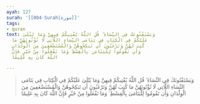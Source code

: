 ```yaml
---
ayah: 127
surah: '[[004-Surah|سورة]]'
tags:
- quran
text: وَيَسْتَفْتُونَكَ فِي النِّسَاءِ ۖ قُلِ اللَّهُ يُفْتِيكُمْ فِيهِنَّ وَمَا يُتْلَىٰ
  عَلَيْكُمْ فِي الْكِتَابِ فِي يَتَامَى النِّسَاءِ اللَّاتِي لَا تُؤْتُونَهُنَّ مَا
  كُتِبَ لَهُنَّ وَتَرْغَبُونَ أَن تَنكِحُوهُنَّ وَالْمُسْتَضْعَفِينَ مِنَ الْوِلْدَانِ
  وَأَن تَقُومُوا لِلْيَتَامَىٰ بِالْقِسْطِ ۚ وَمَا تَفْعَلُوا مِنْ خَيْرٍ فَإِنَّ
  اللَّهَ كَانَ بِهِ عَلِيمًا

---
```

> وَيَسْتَفْتُونَكَ فِي النِّسَاءِ ۖ قُلِ اللَّهُ يُفْتِيكُمْ فِيهِنَّ وَمَا يُتْلَىٰ عَلَيْكُمْ فِي الْكِتَابِ فِي يَتَامَى النِّسَاءِ اللَّاتِي لَا تُؤْتُونَهُنَّ مَا كُتِبَ لَهُنَّ وَتَرْغَبُونَ أَن تَنكِحُوهُنَّ وَالْمُسْتَضْعَفِينَ مِنَ الْوِلْدَانِ وَأَن تَقُومُوا لِلْيَتَامَىٰ بِالْقِسْطِ ۚ وَمَا تَفْعَلُوا مِنْ خَيْرٍ فَإِنَّ اللَّهَ كَانَ بِهِ عَلِيمًا
